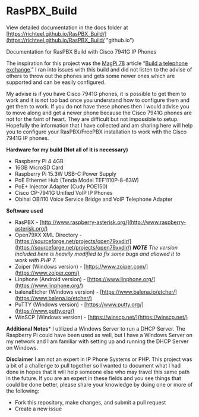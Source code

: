 # RasPBX_Build
View detailed documentation in the docs folder at [https://richteel.github.io/RasPBX_Build/](https://richteel.github.io/RasPBX_Build/ "github.io")

Documentation for RasPBX Build with Cisco 7941G IP Phones

The inspiration for this project was the [MagPi 78](https://magpi.raspberrypi.org/issues/78) article “[Build a telephone exchange](https://magpi.raspberrypi.org/articles/raspberry-pi-telephone-exchange).” I ran into issues with this build and did not listen to the advise of others to throw out the phones and gets some newer ones which are supported and can be easily configured.

My advise is if you have Cisco 7941G phones, it is possible to get them to work and it is not too bad once you understand how to configure them and get them to work. If you do not have these phones then I would advise you to move along and get a newer phone because the Cisco 7941G phones are not for the faint of heart. They are difficult but not impossible to setup. Hopefully the information that I have collected and am sharing here will help you to configure your RasPBX/FreePBX installation to work with the Cisco 7941G IP phones.

**Hardware for my build (Not all of it is necessary)**
- Raspberry Pi 4 4GB
- 16GB MicroSD Card
- Raspberry Pi 15.3W USB-C Power Supply 
- PoE Ethernet Hub (Tenda  Model TEF1110P-8-63W)
- PoE+ Injector Adapter (Cudy POE150)
- Cisco CP-7941G Unified VoIP IP Phones
- Obihai OBi110 Voice Service Bridge and VoIP Telephone Adapter



**Software used**
- RasPBX - [http://www.raspberry-asterisk.org/](http://www.raspberry-asterisk.org/)
- Open79XX XML Directory - [https://sourceforge.net/projects/open79xxdir/](https://sourceforge.net/projects/open79xxdir/) ***NOTE** The version included here is heavily modified to fix some bugs and allowed it to work with PHP 7.*
- Zoiper (Windows version) - [https://www.zoiper.com/](https://www.zoiper.com/)
- Linphone (Android version) - [https://www.linphone.org/](https://www.linphone.org/)
- balenaEtcher (Windows version) - [https://www.balena.io/etcher/](https://www.balena.io/etcher/)
- PuTTY (Windows version) - [https://www.putty.org/](https://www.putty.org/)
- WinSCP (Windows version) - [https://winscp.net/](https://winscp.net/)

**Additional Notes***
I utilized a Windows Server to run a DHCP Server. The Raspberry Pi could have been used as well, but I have a Windows Server on my network and I am familiar with setting up and running the DHCP Server on Windows.

**Disclaimer**
I am not an expert in IP Phone Systems or PHP. This project was a bit of a challenge to pull together so I wanted to document what I had done in hopes that it will help someone else who may travel this same path in the future. If you are an expert in these fields and you see things that could be done better, please share your knowledge by doing one or more of the following:
-  Fork this repository, make changes, and submit a pull request
-  Create a new issue

